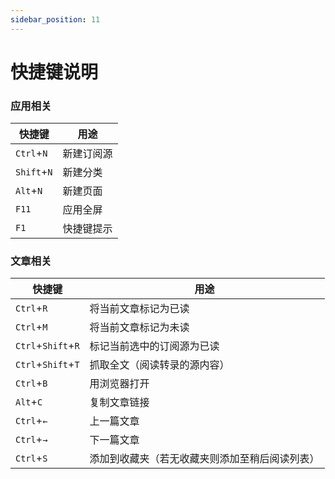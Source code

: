 ```yaml
---
sidebar_position: 11
---
```


# 快捷键说明

### 应用相关

|快捷键|用途|
|-|-|
|`Ctrl`+`N`|新建订阅源|
|`Shift`+`N`|新建分类|
|`Alt`+`N`|新建页面|
|`F11`|应用全屏|
|`F1`|快捷键提示|

### 文章相关

|快捷键|用途|
|-|-|
|`Ctrl`+`R`|将当前文章标记为已读|
|`Ctrl`+`M`|将当前文章标记为未读|
|`Ctrl`+`Shift`+`R`|标记当前选中的订阅源为已读|
|`Ctrl`+`Shift`+`T`|抓取全文（阅读转录的源内容）|
|`Ctrl`+`B`|用浏览器打开|
|`Alt`+`C`|复制文章链接|
|`Ctrl`+`←`|上一篇文章|
|`Ctrl`+`→`|下一篇文章|
|`Ctrl`+`S`|添加到收藏夹（若无收藏夹则添加至稍后阅读列表）|